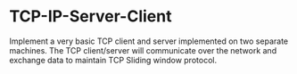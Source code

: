 # TCP-IP-Server-Client
Implement a very basic TCP client and server implemented on two separate machines. The TCP client/server will communicate over the network and exchange data to maintain TCP Sliding window protocol.
